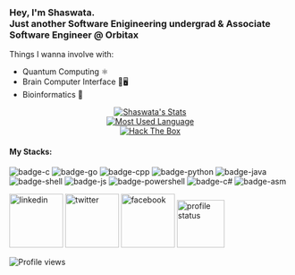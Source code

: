<h3> Hey, I'm Shaswata. <br>
Just another Software Enigineering undergrad & Associate Software Engineer @ Orbitax</h3>  

Things I wanna involve with:
- Quantum Computing ⚛️
- Brain Computer Interface 🧠🖥️
- Bioinformatics 🧬

<p align="center">
  <a target="_blank" href="https://github.com/shaswata56" class="rich-diff-level-one">
    <img src="https://github-readme-stats.vercel.app/api?username=shaswata56&&show_icons=true&count_private=true&theme=tokyonight" alt="Shaswata's Stats" >
  </a><br>
  <a target="_blank" href="https://github.com/shaswata56/shaswata56" class="rich-diff-level-one">
    <img src="https://github-readme-stats.vercel.app/api/top-langs/?username=shaswata56&hide=makefile,html,roff,jupyter+notebook&layout=compact&theme=tokyonight&langs_count=10" alt="Most Used Language" >
  </a><br>
  <a target="_blank" href="https://app.hackthebox.eu/profile/89792" class="rich-diff-level-one">
    <img src="http://www.hackthebox.eu/badge/image/89792" alt="Hack The Box">
  </a>
</p>

#### My Stacks:
![badge-c](https://img.shields.io/badge/Language-C-555555?style=for-the-badge&logo=C) ![badge-go](https://img.shields.io/badge/Language-Go-00ADD8?style=for-the-badge&logo=Go) ![badge-cpp](https://img.shields.io/badge/Language-C++-f34b7d?style=for-the-badge&logo=C%2B%2B) ![badge-python](https://img.shields.io/badge/Language-Python-blue?style=for-the-badge&logo=Python) ![badge-java](https://img.shields.io/badge/Language-Java-b07219?style=for-the-badge&logo=Java) ![badge-shell](https://img.shields.io/badge/Language-Shell-89e051?style=for-the-badge&logo=gnu-bash) ![badge-js](https://img.shields.io/badge/Language-Javascript-f1e05a?style=for-the-badge&logo=javascript) ![badge-powershell](https://img.shields.io/badge/Language-PowerShell-012456?style=for-the-badge&logo=powershell) ![badge-c#](https://img.shields.io/badge/Language-C%23-178600?style=for-the-badge&logo=C-Sharp) ![badge-asm](https://img.shields.io/badge/Language-Assembly-6E4C13?style=for-the-badge&logo=assembly) 


[<img src='https://img.icons8.com/nolan/96/linkedin.png' alt='linkedin' height='96'>](https://www.linkedin.com/in/shaswata56)
[<img src='https://img.icons8.com/nolan/96/twitter.png' alt='twitter' height='96'>](https://twitter.com/shaswata56)
[<img src='https://img.icons8.com/nolan/96/facebook-new.png' alt='facebook' height='96'>](https://facebook.com/shaswata56)
[<img src='https://i.imgur.com/OSmPqCa.png' alt='profile status' height='85'>](https://profile-summary-for-github.com/user/shaswata56)


![Profile views](https://gpvc.arturio.dev/shaswata56)
